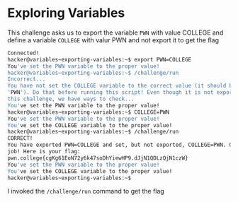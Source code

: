 # Exploring Variables
This challenge asks us to export the variable `PWN` with value COLLEGE and define a variable `COLLEGE` with valur PWN and not export it to get the flag
```bash
Connected!
hacker@variables~exporting-variables:~$ export PWN=COLLEGE
You've set the PWN variable to the proper value!
hacker@variables~exporting-variables:~$ /challenge/run
Incorrect...
You have not set the COLLEGE variable to the correct value (it should be
'PWN'). Do that before running this script! Even though it is not exported, in
this challenge, we have ways to check...
You've set the PWN variable to the proper value!
hacker@variables~exporting-variables:~$ COLLEGE=PWN
You've set the PWN variable to the proper value!
You've set the COLLEGE variable to the proper value!
hacker@variables~exporting-variables:~$ /challenge/run
CORRECT!
You have exported PWN=COLLEGE and set, but not exported, COLLEGE=PWN. Great
job! Here is your flag:
pwn.college{cgKg61EoN72y6k47soDhYiewHP9.dJjN1QDLzQjN1czW}
You've set the PWN variable to the proper value!
You've set the COLLEGE variable to the proper value!
hacker@variables~exporting-variables:~$
```
I invoked the `/challenge/run` command to get the flag
